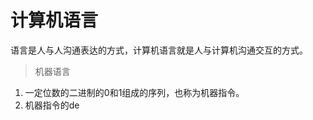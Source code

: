 # 计算机语言
语言是人与人沟通表达的方式，计算机语言就是人与计算机沟通交互的方式。
> 机器语言
1.  一定位数的二进制的0和1组成的序列，也称为机器指令。
2.  机器指令的de
<!--stackedit_data:
eyJoaXN0b3J5IjpbLTY3MDUzMDY4XX0=
-->